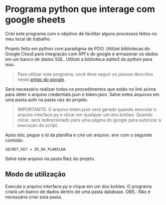 # Programa python que interage com google sheets

Criei este programa com o objetivo de facilitar alguns processos feitos no meu local de trabalho.

Projeto feito em python com paradigma de POO. Utilizei bibliotecas do Google Cloud para integração com API's do google e armazenar os dados em um banco de dados SQL. Utilizei a biblioteca sqlite3 do python para isso.

> Para utilizar este programa, você deve seguir os passos descritos neste [artigo do google](https://developers.google.com/sheets/api/quickstart/python?hl=pt-br).

Será necessário realizar todos os procedimentos que estão no link acima para obter o arquivo credentials.json e token.json. Salve estes arquivos em uma pasta auth na pasta raiz do projeto.

> IMPORTANTE: O arquivo token.json será gerado quando executar o arquivo interface.py e clicar em qualquer um dos botões. Quando clicar, será redirecionado para uma página do google para autorizar a execução do script.

Após isto, pegue o id da planilha e crie um arquivo .env com o seguinte contúdo:

```
SECRET_KEY = ID_DA_PLANILHA
```

Salve este arquivo na pasta Raiz do projeto.

## Modo de utilização

Execute o arquivo interface.py e clique em um dos botões. O programa criará um banco de dados dentro de uma pasta database. OBS.: Não é necessário criar esta pasta.


